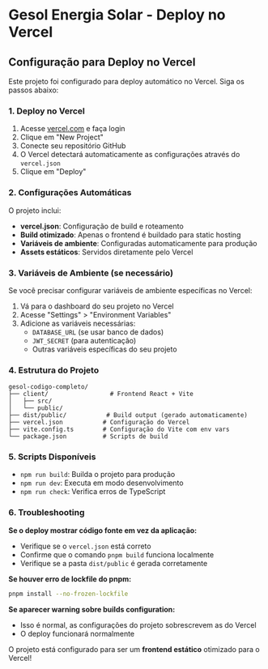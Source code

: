 # Gesol Energia Solar - Deploy no Vercel

## Configuração para Deploy no Vercel

Este projeto foi configurado para deploy automático no Vercel. Siga os passos abaixo:

### 1. Deploy no Vercel

1. Acesse [vercel.com](https://vercel.com) e faça login
2. Clique em "New Project"
3. Conecte seu repositório GitHub
4. O Vercel detectará automaticamente as configurações através do `vercel.json`
5. Clique em "Deploy"

### 2. Configurações Automáticas

O projeto inclui:
- **vercel.json**: Configuração de build e roteamento
- **Build otimizado**: Apenas o frontend é buildado para static hosting
- **Variáveis de ambiente**: Configuradas automaticamente para produção
- **Assets estáticos**: Servidos diretamente pelo Vercel

### 3. Variáveis de Ambiente (se necessário)

Se você precisar configurar variáveis de ambiente específicas no Vercel:

1. Vá para o dashboard do seu projeto no Vercel
2. Acesse "Settings" > "Environment Variables"
3. Adicione as variáveis necessárias:
   - `DATABASE_URL` (se usar banco de dados)
   - `JWT_SECRET` (para autenticação)
   - Outras variáveis específicas do seu projeto

### 4. Estrutura do Projeto

```
gesol-codigo-completo/
├── client/                 # Frontend React + Vite
│   ├── src/
│   └── public/
├── dist/public/           # Build output (gerado automaticamente)
├── vercel.json           # Configuração do Vercel
├── vite.config.ts        # Configuração do Vite com env vars
└── package.json          # Scripts de build
```

### 5. Scripts Disponíveis

- `npm run build`: Builda o projeto para produção
- `npm run dev`: Executa em modo desenvolvimento
- `npm run check`: Verifica erros de TypeScript

### 6. Troubleshooting

**Se o deploy mostrar código fonte em vez da aplicação:**
- Verifique se o `vercel.json` está correto
- Confirme que o comando `pnpm build` funciona localmente
- Verifique se a pasta `dist/public` é gerada corretamente

**Se houver erro de lockfile do pnpm:**
```bash
pnpm install --no-frozen-lockfile
```

**Se aparecer warning sobre builds configuration:**
- Isso é normal, as configurações do projeto sobrescrevem as do Vercel
- O deploy funcionará normalmente

O projeto está configurado para ser um **frontend estático** otimizado para o Vercel!